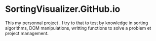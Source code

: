 # SortingVisualizer.GitHub.io
This my personnal project . I try to that to test by knowledge in sorting algorithms, DOM manipulations, writting functions to solve a problem et project management.
